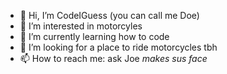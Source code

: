 - 👋 Hi, I’m CodeIGuess (you can call me Doe)
- 👀 I’m interested in motorcyles
- 🌱 I’m currently learning how to code
- 💞️ I’m looking for a place to ride motorcycles tbh
- 📫 How to reach me: ask Joe *makes sus face*

<!---
derpydog777/derpydog777 is a ✨ special ✨ repository because its `README.md` (this file) appears on your GitHub profile.
You can click the Preview link to take a look at your changes.
--->
